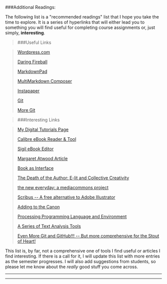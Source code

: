 
###Additional Readings:

The following list is a "recommended readings" list that I hope you take the time to explore.  It is a series of hyperlinks that will either lead you to something you will find useful for completing course assignments or, just simply, __interesting__.

>###Useful Links

>[Wordpress.com](http://en.wordpress.com/features/)
>
>[Daring Fireball](http://daringfireball.net/projects/markdown/syntax)
>
>[MarkdownPad](http://markdownpad.com/)
>
>[MultiMarkdown Composer](http://multimarkdown.com/)
>
>[Instapaper](http://www.instapaper.com/)
>
>[Git](http://rogerdudler.github.com/git-guide/)
>
>[More Git](http://www.webdesignermag.co.uk/features/a-beginners-guide-to-git-and-github/?utm_medium=referral&utm_source=pulsenews)
> 


>###Interesting Links


>[My Digital Tutorials Page](http://cedrickmay.site40.net/)
>
>[Calibre eBook Reader & Tool](http://calibre-ebook.com/)
>
>[Sigil eBook Editor](http://code.google.com/p/sigil/)
>
>[Margaret Atwood Article](http://www.guardian.co.uk/books/2012/jul/06/margaret-atwood-wattpad-online-writing)
>
>[Book as Interface](http://robertogreco.tumblr.com/post/31048289749/omg-book-as-interface-book-as-interface-book)
>
>[The Death of the Author: E-lit and Collective Creativity ](http://www.huffingtonpost.com/illya-szilak/the-death-of-the-author-e_b_2369347.html)
>
>[the new everyday: a mediacommons project](http://mediacommons.futureofthebook.org/tne/)
>
>[Scribus -- A free alternative to Adobe Illustrator](http://www.scribus.net/canvas/Scribus)
>
>[Adding to the Canon](http://engl226.blogspot.com/2012/12/ball-game-manscript-final-draft.html)
>
>[Processing Programming Language and Environment](http://processing.org/)
>
>[A Series of Text Analysis Tools](http://guides.library.ucla.edu/text)
>
>[Even More Git and GitHub!!! --  But more comprehensive for the Stout of Heart!](http://git-scm.com/book)

This list is, by far, not a comprehensive one of tools I find useful or articles I find interesting.  If there is a call for it, I will update this list with more entries as the semester progresses.  I will also add suggestions from students, so please let me know about the *really* good stuff you come across.

------------------------

------------------------
